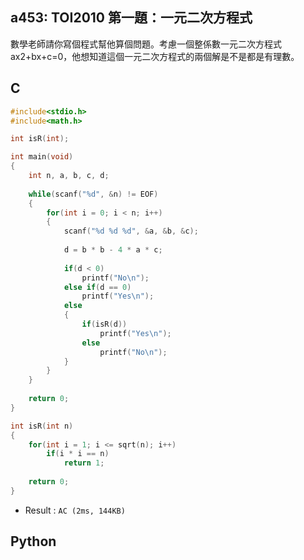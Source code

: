 ## a453: TOI2010 第一題：一元二次方程式
數學老師請你寫個程式幫他算個問題。考慮一個整係數一元二次方程式 ax2+bx+c=0，他想知道這個一元二次方程式的兩個解是不是都是有理數。

## C
```C
#include<stdio.h>
#include<math.h>

int isR(int);

int main(void)
{
	int n, a, b, c, d;
	
	while(scanf("%d", &n) != EOF)
	{
		for(int i = 0; i < n; i++)
		{
			scanf("%d %d %d", &a, &b, &c);
			
			d = b * b - 4 * a * c;
			
			if(d < 0)
				printf("No\n");
			else if(d == 0)
				printf("Yes\n");
			else
			{
				if(isR(d))
					printf("Yes\n");
				else
					printf("No\n");		
			}
		}
	}
	
	return 0;
}

int isR(int n)
{
	for(int i = 1; i <= sqrt(n); i++)
		if(i * i == n)
			return 1;
	
	return 0;
}
```
 * Result : `AC (2ms, 144KB) `

## Python
